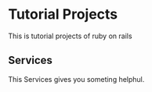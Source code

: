 # Tutorial Projects

This is tutorial projects of ruby on rails

## Services

This Services gives you someting helphul.
